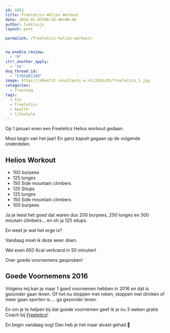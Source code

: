 ```yaml
---
id: 1051
title: Freeletics Helios Workout
date: 2016-01-03T06:56:46+00:00
author: tvdsluijs
layout: post

permalink: /freeletics-helios-workout/


vw_enable_review:
  - "0"
itrr_another_apply:
  - 'no'
dsq_thread_id:
  - "5765681349"
image: https://40enfit.resultants-e.nl/2016/01/freeletics_1.jpg
categories:
  - Training
tags:
  - fit
  - freeletics
  - health
  - lifestyle
---
```

Op 1 januari even een Freeletics Helios workout gedaan.

Mooi begin van het jaar! En ganz kaputt gegaan op de volgende onderdelen.<!--more-->

## Helios Workout

* 100 burpees
* 125 lunges
* 150 Side mountain climbers
* 125 Situps
* 125 lunges
* 150 Side mountain climbers
* 100 burpees

Ja je leest het goed dat waren dus 200 burpees, 250 lunges en 300 moutain climbers&#8230; en oh ja 125 situps.

En weet je wat het erge is?

Vandaag moet ik deze weer doen.

Wel even 650 Kcal verbrand in 50 minuten!

Over goede voornemens gesproken!

## Goede Voornemens 2016

Volgens mij kan je maar 1 goed voornemen hebben in 2016 en dat is gezonder gaan leven. Of het nu stoppen met roken, stoppen met drinken of meer gaan sporten is&#8230;. ga gezonder leven.

En om je te helpen bij dat goede voornemen geef ik je nu 3 weken gratis Coach bij <a href="https://www.freeletics.com/r/6595686" target="_blank">Freeletics</a>!

En begin vandaag nog! Dan heb je het maar alvast gehad 🙂